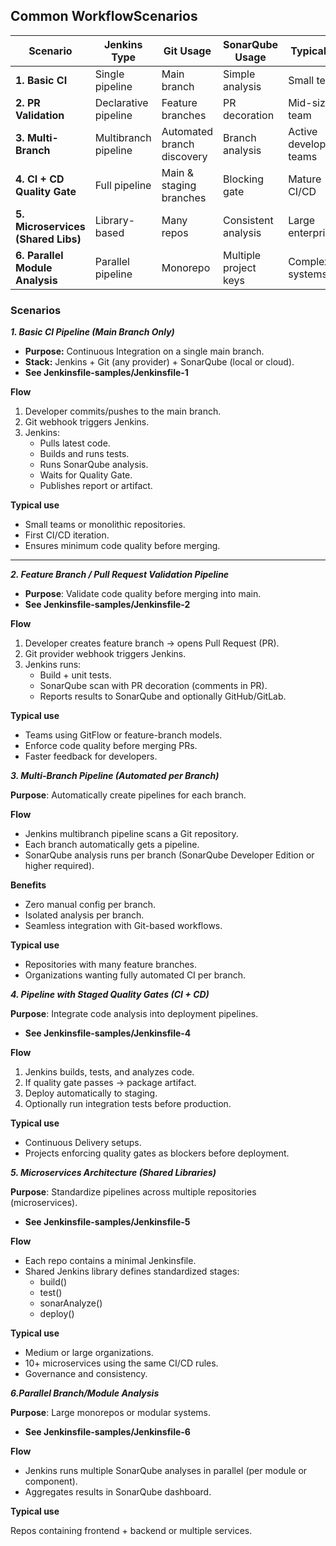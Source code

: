 

## Common WorkflowScenarios


| **Scenario**                       | **Jenkins Type**     | **Git Usage**              | **SonarQube Usage**   | **Typical Org**          |
| ---------------------------------- | -------------------- | -------------------------- | --------------------- | ------------------------ |
| **1. Basic CI**                    | Single pipeline      | Main branch                | Simple analysis       | Small team               |
| **2. PR Validation**               | Declarative pipeline | Feature branches           | PR decoration         | Mid-size team            |
| **3. Multi-Branch**                | Multibranch pipeline | Automated branch discovery | Branch analysis       | Active development teams |
| **4. CI + CD Quality Gate**        | Full pipeline        | Main & staging branches    | Blocking gate         | Mature CI/CD             |
| **5. Microservices (Shared Libs)** | Library-based        | Many repos                 | Consistent analysis   | Large enterprise         |
| **6. Parallel Module Analysis**    | Parallel pipeline    | Monorepo                   | Multiple project keys | Complex systems          |


### Scenarios

**_1. Basic CI Pipeline (Main Branch Only)_**

- **Purpose:** Continuous Integration on a single main branch.
- **Stack:** Jenkins + Git (any provider) + SonarQube (local or cloud).
- **See Jenkinsfile-samples/Jenkinsfile-1**

**Flow**

1. Developer commits/pushes to the main branch.
2. Git webhook triggers Jenkins.
3. Jenkins:
    - Pulls latest code.
    - Builds and runs tests.
    - Runs SonarQube analysis.
    - Waits for Quality Gate.
    - Publishes report or artifact.

**Typical use**

- Small teams or monolithic repositories.
- First CI/CD iteration.
- Ensures minimum code quality before merging.

---

**_2. Feature Branch / Pull Request Validation Pipeline_**

- **Purpose**: Validate code quality before merging into main.
- **See Jenkinsfile-samples/Jenkinsfile-2**

**Flow**

1. Developer creates feature branch → opens Pull Request (PR).
2. Git provider webhook triggers Jenkins.
3. Jenkins runs:
    - Build + unit tests.
    - SonarQube scan with PR decoration (comments in PR).
    - Reports results to SonarQube and optionally GitHub/GitLab.

**Typical use**

- Teams using GitFlow or feature-branch models.
- Enforce code quality before merging PRs.
- Faster feedback for developers.


**_3. Multi-Branch Pipeline (Automated per Branch)_**

**Purpose**: Automatically create pipelines for each branch.

**Flow**

- Jenkins multibranch pipeline scans a Git repository.
- Each branch automatically gets a pipeline.
- SonarQube analysis runs per branch (SonarQube Developer Edition or higher required).

**Benefits**

- Zero manual config per branch.
- Isolated analysis per branch.
- Seamless integration with Git-based workflows.

**Typical use**

- Repositories with many feature branches.
- Organizations wanting fully automated CI per branch.


**_4. Pipeline with Staged Quality Gates (CI + CD)_**

**Purpose**: Integrate code analysis into deployment pipelines.
- **See Jenkinsfile-samples/Jenkinsfile-4**

**Flow**

1. Jenkins builds, tests, and analyzes code.
2. If quality gate passes → package artifact.
3. Deploy automatically to staging.
4. Optionally run integration tests before production.


**Typical use**

- Continuous Delivery setups.
- Projects enforcing quality gates as blockers before deployment.



**_5. Microservices Architecture (Shared Libraries)_**

**Purpose**: Standardize pipelines across multiple repositories (microservices).
- **See Jenkinsfile-samples/Jenkinsfile-5**

**Flow**

- Each repo contains a minimal Jenkinsfile.
- Shared Jenkins library defines standardized stages:
    - build()
    - test()
    - sonarAnalyze()
    - deploy()

**Typical use**

- Medium or large organizations.
- 10+ microservices using the same CI/CD rules.
- Governance and consistency.


**_6.Parallel Branch/Module Analysis_**

**Purpose**: Large monorepos or modular systems.
- **See Jenkinsfile-samples/Jenkinsfile-6**

**Flow**

- Jenkins runs multiple SonarQube analyses in parallel (per module or component).
- Aggregates results in SonarQube dashboard.

**Typical use**

Repos containing frontend + backend or multiple services.
